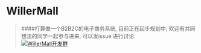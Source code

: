 # WillerMall
> ####打算做一个B2B2C的电子商务系统, 目前正在起步规划中, 欢迎有共同想法的同学一起参与进来, 可以发issue 进行讨论.<br/>
<a target="_blank" href="http://shang.qq.com/wpa/qunwpa?idkey=065e2102dfc3be6ca6a857cc74e6124ac15537b4f3acd646782b2131bc72ff30"><img border="0" src="http://pub.idqqimg.com/wpa/images/group.png" alt="WillerMall开发群" title="WillerMall开发群"></a>
